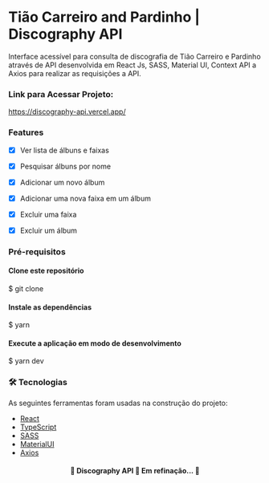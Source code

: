 # Tião Carreiro and Pardinho | Discography API
Interface acessível para consulta de discografia de Tião Carreiro e Pardinho através de API desenvolvida em React Js, SASS, Material UI, Context API a Axios para realizar as requisições a API.

### Link para Acessar Projeto:
https://discography-api.vercel.app/

### Features
- [x]  Ver lista de álbuns e faixas
- [x]  Pesquisar álbuns por nome
- [x]  Adicionar um novo álbum
- [x]  Adicionar uma nova faixa em um álbum
- [x]  Excluir uma faixa
- [x]  Excluir um álbum


### Pré-requisitos
#### Clone este repositório
$ git clone 

#### Instale as dependências
$ yarn

#### Execute a aplicação em modo de desenvolvimento
$ yarn dev


### 🛠 Tecnologias
As seguintes ferramentas foram usadas na construção do projeto:
- [React](https://pt-br.reactjs.org/)
- [TypeScript](https://www.typescriptlang.org/)
- [SASS](https://sass-lang.com/documentation)
- [MaterialUI](https://mui.com/material-ui/)
- [Axios](https://mui.com/material-ui/)

<h4 align="center"> 
	🚧 Discography API 🚀 Em refinação...  🚧
</h4>
